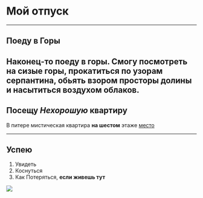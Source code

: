 # Мой отпуск

----
## Поеду в **Горы**

Наконец-то поеду в горы. Смогу посмотреть на сизые горы, прокатиться по узорам серпантина, обьять взором просторы долины и насытиться воздухом облаков.
----
## Посещу **_Нехорошую_** квартиру
В питере мистическая квартира **на шестом** этаже [место](https://yandex.ru/maps/-/CCUJZIcN1A
)

---

## Успею

1. Увидеть
2. Коснуться
3. Как Потеряться, **если живешь тут**

![](1626957443_dmitry-vishnevsky-45-2.jpg)